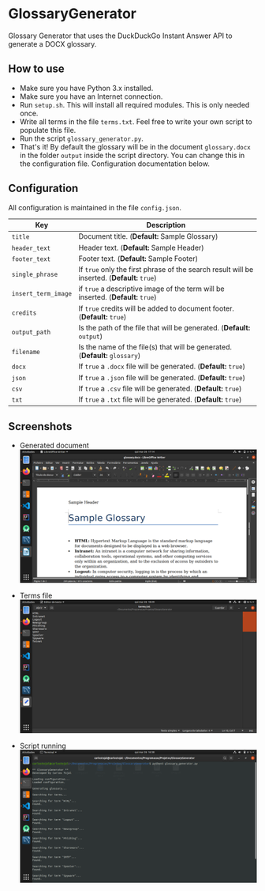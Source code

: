 # GlossaryGenerator
Glossary Generator that uses the DuckDuckGo Instant Answer API to generate a DOCX glossary.

## How to use
* Make sure you have Python 3.x installed.
* Make sure you have an Internet connection.
* Run ```setup.sh```. This will install all required modules. This is only needed once.
* Write all terms in the file ```terms.txt```. Feel free to write your own script to populate this file.
* Run the script ```glossary_generator.py```.
* That's it! By default the glossary will be in the document ```glossary.docx``` in the folder ```output``` inside the script directory. You can change this in the configuration file. Configuration documentation below.

## Configuration
All configuration is maintained in the file ```config.json```.

| Key | Description |
| --- | ----------- |
| ```title``` | Document title. (**Default:** Sample Glossary) |
| ```header_text``` | Header text. (**Default:** Sample Header) |
| ```footer_text``` | Footer text. (**Default:** Sample Footer) |
| ```single_phrase``` | If ```true``` only the first phrase of the search result will be inserted. (**Default:** ```true```) |
| ```insert_term_image``` | if ```true``` a descriptive image of the term will be inserted. (**Default:** ```true```) |
| ```credits``` | If ```true``` credits will be added to document footer. (**Default:** ```true```) |
| ```output_path``` | Is the path of the file that will be generated. (**Default:** ```output```) |
| ```filename``` | Is the name of the file(s) that will be generated. (**Default:** ```glossary```) |
| ```docx``` | If ```true``` a ```.docx``` file will be generated. (**Default:** ```true```) |
| ```json``` | If ```true``` a ```.json``` file will be generated. (**Default:** ```true```) |
| ```csv``` | If ```true``` a ```.csv``` file will be generated. (**Default:** ```true```) |
| ```txt``` | If ```true``` a ```.txt``` file will be generated. (**Default:** ```true```) |

## Screenshots

* Generated document
![Generated document](https://raw.githubusercontent.com/carlostojal/GlossaryGenerator/master/img/document.png)

* Terms file
![Terms file](https://raw.githubusercontent.com/carlostojal/GlossaryGenerator/master/img/terms.png)

* Script running
![Script running](https://raw.githubusercontent.com/carlostojal/GlossaryGenerator/master/img/program.png)
